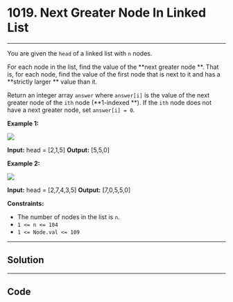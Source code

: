 # 1019. Next Greater Node In Linked List

---

You are given the `head` of a linked list with `n` nodes.

For each node in the list, find the value of the **next greater node **. That is, for each node, find the value of the first node that is next to it and has a **strictly larger ** value than it.

Return an integer array `answer` where `answer[i]` is the value of the next greater node of the `ith` node (**1-indexed **). If the `ith` node does not have a next greater node, set `answer[i] = 0`.

 

**Example 1:**

![](https://assets.leetcode.com/uploads/2021/08/05/linkedlistnext1.jpg)


**Input:** head = [2,1,5]
**Output:** [5,5,0]


**Example 2:**

![](https://assets.leetcode.com/uploads/2021/08/05/linkedlistnext2.jpg)


**Input:** head = [2,7,4,3,5]
**Output:** [7,0,5,5,0]


 

**Constraints:**

  * The number of nodes in the list is `n`.
  * `1 <= n <= 104`
  * `1 <= Node.val <= 109`

---

## Solution



---

## Code
```python


```